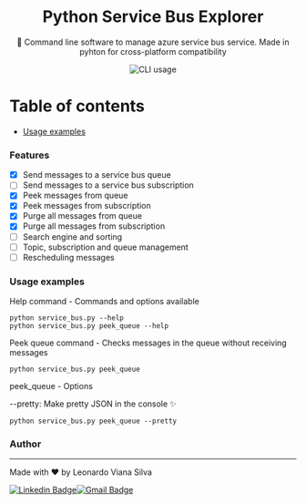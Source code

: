 <h1 align="center">Python Service Bus Explorer</h1>

<p align="center">🚀 Command line software to manage azure service bus service. Made in pyhton for cross-platform compatibility</p>

<p align="center"> <img src="https://user-images.githubusercontent.com/3792091/117333961-dac6da00-ae6f-11eb-8bb6-44ad8cf55431.png" alt="CLI usage"></p>


Table of contents
=================
<!--ts-->
   * [Usage examples](#usage)
<!--te-->

### Features

- [x] Send messages to a service bus queue
- [ ] Send messages to a service bus subscription
- [x] Peek messages from queue
- [x] Peek messages from subscription
- [x] Purge all messages from queue
- [x] Purge all messages from subscription
- [ ] Search engine and sorting
- [ ] Topic, subscription and queue management
- [ ] Rescheduling messages

<h3 id="usage">Usage examples</h3>

Help command - Commands and options available

```console
python service_bus.py --help  
python service_bus.py peek_queue --help 
```

Peek queue command - Checks messages in the queue without receiving messages

```console
python service_bus.py peek_queue
```

peek_queue - Options

--pretty: Make pretty JSON in the console :sparkles:

```console
python service_bus.py peek_queue --pretty
```


### Author
---

Made with ❤️ by Leonardo Viana Silva

[![Linkedin Badge](https://img.shields.io/badge/-Leonardo-blue?style=flat-square&logo=Linkedin&logoColor=white&link=https://www.linkedin.com/in/leonardo-viana-silva/)](https://www.linkedin.com/in/leonardo-viana-silva/)[![Gmail Badge](https://img.shields.io/badge/-leonardovsilva@gmail.com-c14438?style=flat-square&logo=Gmail&logoColor=white&link=mailto:leonardovsilva@gmail.com)](mailto:leonardovsilva@gmail.com)

